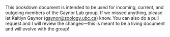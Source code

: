 This bookdown document is intended to be used for incoming, current, and outgoing members of the Gaynor Lab group. If we missed anything, please let Kaitlyn Gaynor (gaynor@zoology.ubc.ca) know. You can also do a pull request and I will review the changes—this is meant to be a living document and will evolve with the group!